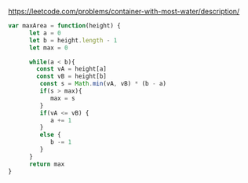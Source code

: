 https://leetcode.com/problems/container-with-most-water/description/
```js
var maxArea = function(height) {
      let a = 0
      let b = height.length - 1
      let max = 0

      while(a < b){
        const vA = height[a]
        const vB = height[b]
         const s = Math.min(vA, vB) * (b - a)
         if(s > max){
            max = s
         }
         if(vA <= vB) {
            a += 1
         }
         else {
            b -= 1
         }
      }
      return max
}
```
